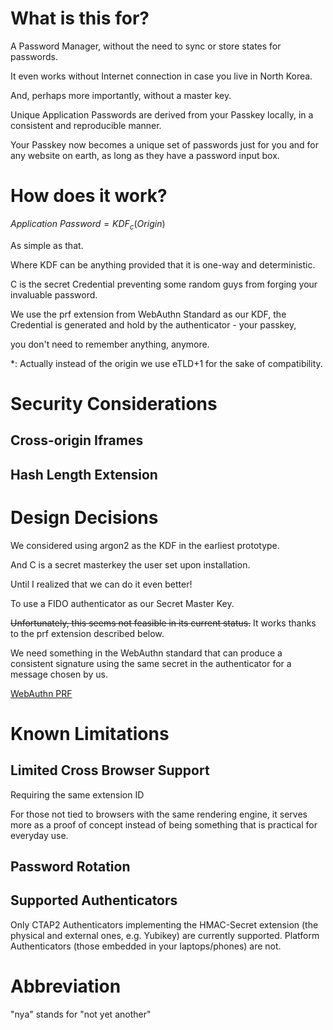 # What is this for?
A Password Manager, without the need to sync or store states for passwords. 

It even works without Internet connection in case you live in North Korea.

And, perhaps more importantly, without a master key.

Unique Application Passwords are derived from your Passkey locally, in a consistent and reproducible manner.

Your Passkey now becomes a unique set of passwords just for you and for any website on earth, as long as they have a password input box.

# How does it work?
$Application\ Password = KDF_c(Origin)$

As simple as that.

Where KDF can be anything provided that it is one-way and deterministic.

C is the secret Credential preventing some random guys from forging your invaluable password.

We use the prf extension from WebAuthn Standard as our KDF, the Credential is generated and hold by the authenticator - your passkey,

you don't need to remember anything, anymore.

*: Actually instead of the origin we use eTLD+1 for the sake of compatibility.

# Security Considerations

## Cross-origin Iframes
## Hash Length Extension

# Design Decisions
We considered using argon2 as the KDF in the earliest prototype.

And C is a secret masterkey the user set upon installation.

Until I realized that we can do it even better!

To use a FIDO authenticator as our Secret Master Key.


~~Unfortunately, this seems not feasible in its current status.~~ It works thanks to the prf extension described below.

We need something in the WebAuthn standard that can produce a consistent signature using the same secret in the authenticator for a message chosen by us.

[WebAuthn PRF](https://github.com/w3c/webauthn/wiki/Explainer:-PRF-extension)


# Known Limitations

## Limited Cross Browser Support

Requiring the same extension ID

For those not tied to browsers with the same rendering engine, it serves more as a proof of concept instead of being something that is practical for everyday use.

## Password Rotation

## Supported Authenticators
Only CTAP2 Authenticators implementing the HMAC-Secret extension (the physical and external ones, e.g. Yubikey) are currently supported.
Platform Authenticators (those embedded in your laptops/phones) are not.

# Abbreviation
"nya" stands for "not yet another"